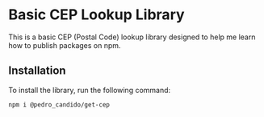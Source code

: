 # Basic CEP Lookup Library

This is a basic CEP (Postal Code) lookup library designed to help me learn how to publish packages on npm.

## Installation

To install the library, run the following command:

```
npm i @pedro_candido/get-cep
```